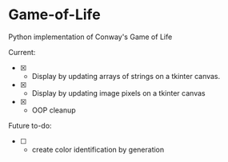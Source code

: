 
# Game-of-Life
Python implementation of Conway's Game of Life

Current:

* [x] - Display by updating arrays of strings on a tkinter canvas.

* [x] - Display by updating image pixels on a tkinter canvas

* [x] - OOP cleanup


Future to-do:

* [ ] - create color identification by generation

